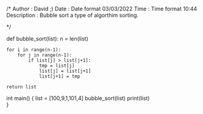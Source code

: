 /*
    Author : David ;)
    Date : Date format 03/03/2022
    Time : Time format 10:44
    Description : Bubble sort a type of algorthim sorting.
    
*/

def bubble_sort(list):
    n = len(list)

    for i in range(n-1):
        for j in range(n-1):
            if list[j] > list[j+1]: 
                tmp = list[j]
                list[j] = list[j+1]
                list[j+1] = tmp

    return list
    
 int main() {
    list = [100,9,1,101,4]
    bubble_sort(list)
    print(list)               
    }
